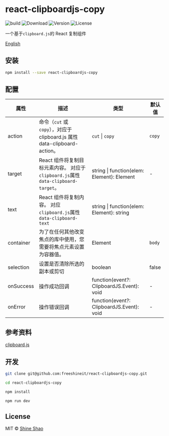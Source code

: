 # react-clipboardjs-copy

![build](https://github.com/freeshineit/react-clipboardjs-copy/workflows/build/badge.svg)
![Download](https://img.shields.io/npm/dm/react-clipboardjs-copy.svg)
![Version](https://img.shields.io/npm/v/react-clipboardjs-copy.svg)
![License](https://img.shields.io/npm/l/react-clipboardjs-copy.svg)

一个基于`clipboard.js`的 React 复制组件

[English](./README.md)

## 安装

```sh
npm install --save react-clipboardjs-copy
```

## 配置

| 属性      | 描述                                                                             | 类型                                       | 默认值 |
| --------- | -------------------------------------------------------------------------------- | ------------------------------------------ | ------ |
| action    | 命令（`cut` 或 `copy`），对应于 clipboard.js 属性 data-clipboard-action。        | `cut` \| `copy`                            | `copy` |
| target    | React 组件将复制目标元素内容。 对应于`clipboard.js`属性`data-clipboard-target`。 | string \| function(elem: Element): Element | -      |
| text      | React 组件将复制内容。 对应`clipboard.js`属性`data-clipboard-text`               | string \| function(elem: Element): string  |        |
| container | 为了在任何其他改变焦点的库中使用，您需要将焦点元素设置为容器值。                 | Element                                    | `body` |
| selection | 设置是否清除所选的副本或剪切                                                     | boolean                                    | false  |
| onSuccess | 操作成功回调                                                                     | function(event?: ClipboardJS.Event): void  | -      |
| onError   | 操作错误回调                                                                     | function(event?: ClipboardJS.Event): void  | -      |

## 参考资料

[clipboard.js](https://clipboardjs.com/)

## 开发

```sh
git clone git@github.com:freeshineit/react-clipboardjs-copy.git

cd react-clipboardjs-copy

npm install

npm run dev
```

## License

MIT © [Shine Shao](https://github.com/freeshineit)
